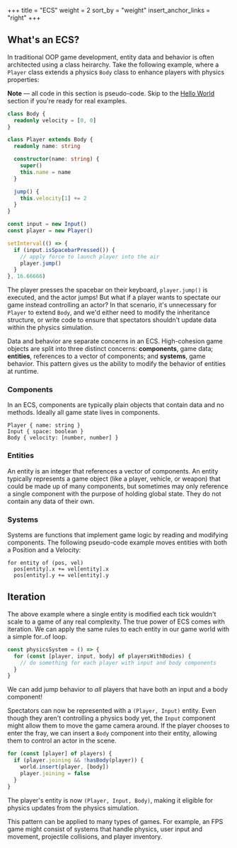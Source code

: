 +++
title = "ECS"
weight = 2
sort_by = "weight"
insert_anchor_links = "right"
+++

## What's an ECS?

In traditional OOP game development, entity data and behavior is often architected using a class heirarchy. Take the following example, where a `Player` class extends a physics `Body` class to enhance players with physics properties:

<aside>
  <p>
    <strong>Note</strong> — all code in this section is pseudo-code. Skip to the <a href="/ecs/world">Hello World</a> section if you're ready for real examples.
  </p>
</aside>

```typescript
class Body {
  readonly velocity = [0, 0]
}

class Player extends Body {
  readonly name: string

  constructor(name: string) {
    super()
    this.name = name
  }

  jump() {
    this.velocity[1] += 2
  }
}

const input = new Input()
const player = new Player()

setInterval(() => {
  if (input.isSpacebarPressed()) {
    // apply force to launch player into the air
    player.jump()
  }
}, 16.66666)
```

The player presses the spacebar on their keyboard, `player.jump()` is executed, and the actor jumps! But what if a player wants to spectate our game instead controlling an actor? In that scenario, it's unnecessary for `Player` to extend `Body`, and we'd either need to modify the inheritance structure, or write code to ensure that spectators shouldn't update data within the physics simulation.

Data and behavior are separate concerns in an ECS. High-cohesion game objects are split into three distinct concerns: **components**, game data; **entities**, references to a vector of components; and **systems**, game behavior. This pattern gives us the ability to modify the behavior of entities at runtime.

### Components

In an ECS, components are typically plain objects that contain data and no methods. Ideally all game state lives in components.

```
Player { name: string }
Input { space: boolean }
Body { velocity: [number, number] }
```
### Entities

An entity is an integer that references a vector of components. An entity typically represents a game object (like a player, vehicle, or weapon) that could be made up of many components, but sometimes may only reference a single component with the purpose of holding global state. They do not contain any data of their own.
### Systems

Systems are functions that implement game logic by reading and modifying components. The following pseudo-code example moves entities with both a Position and a Velocity:

```
for entity of (pos, vel)
  pos[entity].x += vel[entity].x
  pos[entity].y += vel[entity].y
```
## Iteration

The above example where a single entity is modified each tick wouldn't scale to a game of any real complexity. The true power of ECS comes with iteration. We can apply the same rules to each entity in our game world with a simple for..of loop.

```typescript
const physicsSystem = () => {
  for (const [player, input, body] of playersWithBodies) {
    // do something for each player with input and body components
  }
}
```

We can add jump behavior to _all_ players that have both an input and a body component!

Spectators can now be represented with a `(Player, Input)` entity. Even though they aren't controlling a physics body yet, the `Input` component might allow them to move the game camera around. If the player chooses to enter the fray, we can insert a `Body` component into their entity, allowing them to control an actor in the scene.

```typescript
for (const [player] of players) {
  if (player.joining && !hasBody(player)) {
    world.insert(player, [body])
    player.joining = false
  }
}
```

The player's entity is now `(Player, Input, Body)`, making it eligible for physics updates from the physics simulation.

This pattern can be applied to many types of games. For example, an FPS game might consist of systems that handle physics, user input and movement, projectile collisions, and player inventory.
